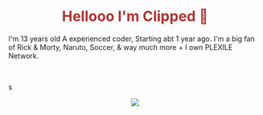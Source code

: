 <h1 align="center" style="color: #b03232;">Hellooo I'm Clipped 👋</h1>

I'm 13 years old A experienced coder, Starting abt 1 year ago. I'm a big fan of Rick & Morty, Naruto, Soccer, & way much more + I own PLEXILE Network.

<br>

<p aligh="center">
  s
</p>
<p align="center">
  <a href="https://plexilearcade.xyz">
    <img src="https://skillicons.dev/icons?i=html,css,js,nodejs,bash" />
  </a>
</p>
